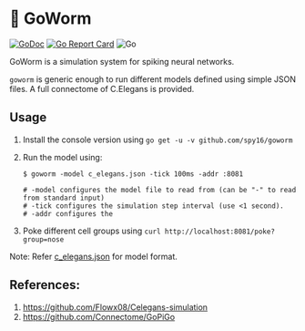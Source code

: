 # 🐛 GoWorm

[![GoDoc](https://godoc.org/github.com/spy16/goworm?status.svg)](https://godoc.org/github.com/spy16/goworm) [![Go Report Card](https://goreportcard.com/badge/github.com/spy16/goworm)](https://goreportcard.com/report/github.com/spy16/goworm) ![Go](https://github.com/spy16/goworm/workflows/Go/badge.svg?branch=master)

GoWorm is a simulation system for spiking neural networks.

`goworm` is generic enough to run different models defined using simple JSON files. A full connectome of C.Elegans is
provided.

## Usage

1. Install the console version using `go get -u -v github.com/spy16/goworm`

2. Run the model using:

    ```shell
    $ goworm -model c_elegans.json -tick 100ms -addr :8081
    
    # -model configures the model file to read from (can be "-" to read from standard input)
    # -tick configures the simulation step interval (use <1 second).
    # -addr configures the
    ```

3. Poke different cell groups using `curl http://localhost:8081/poke?group=nose`

Note: Refer [c_elegans.json](./c_elegans.json) for model format.

## References:

1. <https://github.com/Flowx08/Celegans-simulation>
2. <https://github.com/Connectome/GoPiGo>
